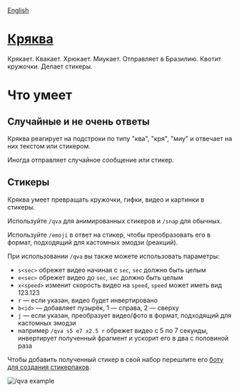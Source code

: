 [English](en.md)
# [Кряква](https://t.me/cryakwa_bot)
Крякает. Квакает. Хрюкает. Миукает. Отправляет в Бразилию. Квотит кружочки. Делает стикеры.
# Что умеет
## Случайные и не очень ответы
Кряква реагирует на подстроки по типу "ква", "кря", "миу" и отвечает на них текстом или стикером. 

Иногда отправляет случайное сообщение или стикер.

## Стикеры
Кряква умеет превращать кружочки, гифки, видео и картинки в стикеры.

Используйте `/qva` для анимированных стикеров и `/snap` для обычных.

Используйте `/emoji` в ответ на стикер, чтобы преобразовать его в формат, подходящий для кастомных эмодзи (реакций).

При использовании `/qva` вы также можете использовать параметры:
* `s<sec>` обрежет видео начиная с `sec`, `sec` должно быть целым
* `e<sec>` обрежет видео до `sec`, `sec` должно быть целым
* `x<speed>` изменит скорость видео на `speed`, `speed` может иметь вид 123.123
* `r` — если указан, видео будет инвертировано
* `b<id>` — добавляет пузырёк, 1 — справа, 2 — сверху
* `j` — если указан, преобразует видео/фото в формат, подходящий для кастомных эмодзи
* например `/qva s5 e7 x2.5 r` обрежет видео с 5 по 7 секунды, инвертирует полученный фрагмент и ускорит его в два с половиной раза

Чтобы добавить полученный стикер в свой набор перешлите его [боту для создания стикерпаков](https://t.me/fStikBot).

![/qva example](media/sticker.gif)
